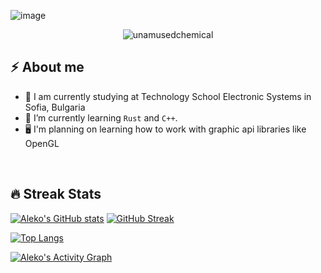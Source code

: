 ![image](https://user-images.githubusercontent.com/61247544/173246164-5f0be8fc-14be-4f60-b83e-3b8e08baadb7.png)

<p align="center"> 
	<img src="https://komarev.com/ghpvc/?username=unamusedchemical&label=Profile%20views&color=0e75b6&style=plastic" alt="unamusedchemical" /> 
</p>

## :zap:  About me
- :school: I am currently studying at Technology School Electronic Systems in Sofia, Bulgaria
- :crab: I’m currently learning `Rust` and `C++`.
- :desktop_computer: I'm planning on learning how to work with graphic api libraries like OpenGL

<br>

## 🔥 Streak Stats
[![Aleko's GitHub stats](https://github-readme-stats.vercel.app/api?username=unamusedchemical&theme=algolia)](https://github.com/anuraghazra/github-readme-stats)
[![GitHub Streak](https://github-readme-streak-stats.herokuapp.com/?user=unamusedchemical&theme=algolia)](https://git.io/streak-stats)
<br>

[![Top Langs](https://github-readme-stats.vercel.app/api/top-langs/?username=unamusedchemical&theme=algolia)](https://github.com/anuraghazra/github-readme-stats)
<br>

<a href="https://github.com/unamusedchemical"><img alt="Aleko's Activity Graph" src="https://activity-graph.herokuapp.com/graph?username=unamusedchemical&custom_title=Aleko's%20Contribution%20Graph&theme=react-dark" /></a>

<br/>

<!--
**unamusedchemical/unamusedchemical** is a ✨ _special_ ✨ repository because its `README.md` (this file) appears on your GitHub profile.

Here are some ideas to get you started:

- 🔭 I’m currently working on ...
- 🌱 I’m currently learning ...
- 👯 I’m looking to collaborate on ...
- 🤔 I’m looking for help with ...
- 💬 Ask me about ...
- 📫 How to reach me: ...
- 😄 Pronouns: ...
- ⚡ Fun fact: ...
-->

